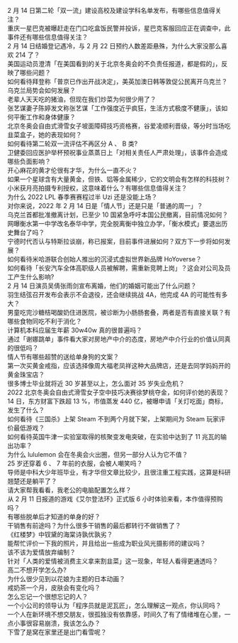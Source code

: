 2 月 14 日第二轮「双一流」建设高校及建设学科名单发布，有哪些信息值得关注？  
重庆一星巴克被曝赶走在门口吃盒饭民警并投诉，星巴克客服回应正在调查中，此事件还有哪些信息值得关注？  
2 月 14 日结婚登记遇冷，与 2 月 22 日预约人数差距悬殊，为什么大家没那么喜欢 214 了？  
美国运动员澄清「在美国看到的关于北京冬奥会的不负责任报道，都是假的」，反映了哪些问题？  
如何看待拜登称「普京已作出开战决定」，美英加澳日韩等敦促公民离开乌克兰？乌克兰局势会如何发展？  
老辈人天天吃的猪油，但现在我们炒菜为何很少用了？  
张艺谋妻子陈婷发文称张艺谋「工作强度近乎疯狂，生活方式极度不健康」，该如何平衡工作和身体健康？  
北京冬奥会自由式滑雪女子坡面障碍技巧资格赛，谷爱凌顺利晋级，等分时当场吃韭菜盒子，她的表现如何？  
如何看待第二轮双一流评估不再区分 A 、 B 类?  
卫健委回应医护举杯预祝事业蒸蒸日上「对相关责任人严肃处理」，该事件会造成哪些负面影响？  
开心麻花的黄才伦很有才华，为什么一直不火？  
如果一个星球含有大量黄金，但铁、铝等金属稀少，它的文明会有怎样的科技树？  
小米获月亮拍摄专利授权，这意味着什么？有哪些信息值得关注？  
为什么 2022 LPL 春季赛赛程过半 Uzi 还是没能上场？  
对你来说，2022 年 2 月 14 日是「情人节」还是只是「普通的周一」？  
乌克兰首都批准撤离计划，已至少 10 国紧急呼吁本国公民撤离，目前情况如何？  
网曝衡水第一中学改名泰华中学，完全脱离衡中独立办学，「衡水模式」要退出历史舞台了吗？  
宁德时代否认与特斯拉谈崩，称已报案，目前事件进展如何？双方下一步将如何发展？  
如何看待米哈游联合创始人推出的沉浸式虚拟世界新品牌 HoYoverse？  
如何看待「长安汽车全体高职级人员被解聘，需重新竞聘上岗」？这会对公司及员工产生什么影响?  
2 月 14 日演员吴倩张雨剑宣布离婚，他们的婚姻可能出了什么问题？  
羽生结弦召开发布会表示不会退役，还会继续挑战 4A，他完成 4A 的可能性有多大？  
男童吃完沙糖桔喝酸奶住进医院，被诊断为小肠肠套叠，两者是否有直接关联？有哪些食物同吃不利于消化？  
计算机本科应届生年薪 30w40w 真的很普遍吗？  
通过「谢娜跳单」事件看大家对房地产中介的态度，房地产中介行业的价值认同真的很低吗？  
情人节有哪些超赞的送给单身狗的文案？  
第一次买黄金戒指，应该选择像周大福老凤祥这种大品牌店，还是去同学妈妈开的黄金珠宝店？  
很多博士毕业就将近 30 岁甚至以上，怎么面对 35 岁失业危机？  
2022 北京冬奥会自由式滑雪女子空中技巧决赛徐梦桃夺金，如何评价她的表现？  
14 日，东方财富下跌超 13 %，市值蒸发 440 亿，被曝申请「关灯吃面」商标，发生了什么？  
如何看待《三国杀》上架 Steam 不到两个月就下架，上架期间为 Steam 玩家评价最低游戏？  
如何看待英国牛津一实验室取得的核聚变发电突破，在实验中达到了 11 兆瓦的输出功率？  
为什么 lululemon 会在冬奥会火出圈，但另一部分人认为它不值？  
25 岁还穿着 6 、 7 年前的衣服，会被人嘲笑吗？  
导师是中科大少年班毕业，有才华但文章比较少，且很注重工程实践，这算是科研翘楚还是躺平了？  
请大家帮我看看，我老公的电脑配置怎么样？  
从 2 月 11 日报道的游戏《艾尔登法环》正式版 6 小时体验来看，本作值得预购吗？  
有哪些脱单后才知道的单身的好？  
干销售有前途吗？为什么很多干销售的最后都转行不做销售了？  
《红楼梦》中钗黛的海棠诗孰优孰劣？  
能帮忙评价一下我的照片，并且给出一些成为职业风光摄影师的建议吗？  
该不该为爱情放弃编制？  
针对「人类的爱情被消费主义拿来割韭菜」这一现象，年轻人看得更通透吗？  
高二不想开学怎么办?  
为什么很少见到以花娘为主题的日本动画？  
戒奶茶一个月，皮肤会有变化吗？  
怎么忘记一个很想忘记的人？  
一个小公司的领导认为「程序员就是泥瓦匠」，怎么理解这一观点，你认同吗？  
一个人在新环境不想交朋友，很孤独没有依靠感，时间久了有了情绪堆在心里，一点小事很容易崩溃，我该怎么办？  
下雪了是窝在家里还是出门看雪呢？  
